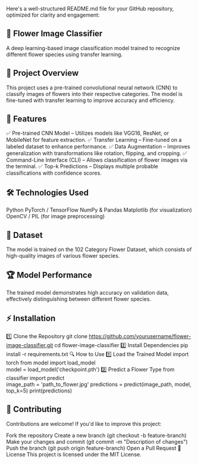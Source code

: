 
Here's a well-structured README.md file for your GitHub repository, optimized for clarity and engagement:

## 🌸 Flower Image Classifier
A deep learning-based image classification model trained to recognize different flower species using transfer learning.

## 📌 Project Overview
This project uses a pre-trained convolutional neural network (CNN) to classify images of flowers into their respective categories. The model is fine-tuned with transfer learning to improve accuracy and efficiency.

## 🚀 Features
✅ Pre-trained CNN Model – Utilizes models like VGG16, ResNet, or MobileNet for feature extraction.
✅ Transfer Learning – Fine-tuned on a labeled dataset to enhance performance.
✅ Data Augmentation – Improves generalization with transformations like rotation, flipping, and cropping.
✅ Command-Line Interface (CLI) – Allows classification of flower images via the terminal.
✅ Top-k Predictions – Displays multiple probable classifications with confidence scores.

## 🛠️ Technologies Used
Python
PyTorch / TensorFlow
NumPy & Pandas
Matplotlib (for visualization)
OpenCV / PIL (for image preprocessing)
## 📂 Dataset
The model is trained on the 102 Category Flower Dataset, which consists of high-quality images of various flower species.

## 🏆 Model Performance
The trained model demonstrates high accuracy on validation data, effectively distinguishing between different flower species.

## ⚡ Installation
1️⃣ Clone the Repository
git clone https://github.com/yourusername/flower-image-classifier.git
cd flower-image-classifier
2️⃣ Install Dependencies
pip install -r requirements.txt
🔍 How to Use
1️⃣ Load the Trained Model
import torch
from model import load_model  
model = load_model('checkpoint.pth')
2️⃣ Predict a Flower Type
from classifier import predict  
image_path = 'path_to_flower.jpg'
predictions = predict(image_path, model, top_k=5)
print(predictions)

## 🤝 Contributing
Contributions are welcome! If you'd like to improve this project:

Fork the repository
Create a new branch (git checkout -b feature-branch)
Make your changes and commit (git commit -m "Description of changes")
Push the branch (git push origin feature-branch)
Open a Pull Request
📜 License
This project is licensed under the MIT License.


